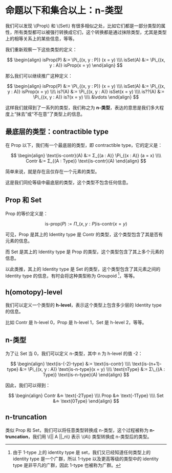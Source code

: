 # 命题以下和集合以上：n-类型

我们可以发现 \\(Prop\\) 和 \\(Set\\) 有很多相似之处，比如它们都是一部分类型的属性，所有类型都可以被强行转换成它们，这个转换都是通过抹除类型，尤其是类型上的相等关系上的某些信息，等等。

我们重新观察一下这些类型的定义：

$$
\begin{align}
isProp(P) &:= \Pi_{(x, y : P)} (x = y) \\\\
isSet(A) &:= \Pi_{(x, y : A)} isProp(x = y)
\end{align}
$$

那么我们可以继续推广这种定义：

$$
\begin{align}
isProp(P) &:= \Pi_{(x, y : P)} (x = y) \\\\
isSet(A) &:= \Pi_{(x, y : A)} isProp(x = y) \\\\
is?(A) &:= \Pi_{(x, y : A)} isSet(x = y) \\\\
is??(A) &:= \Pi_{(x, y : A)} is?(x = y) \\\\
&\vdots
\end{align}
$$

这样我们就得到了一系列的类型，我们称之为 **n-类型**，表达的意思是我们多大程度上“抹去”或“不在意”了类型上的信息。

## 最底层的类型：contractible type

在 Prop 以下，我们有一个最底层的类型，即 contractible type，它的定义是：

$$
\begin{align}
\text{is-contr}(A) &:= Σ_{(a : A)} \Pi_{(x : A)} (a = x) \\\\
Contr &:= Σ_{(A : Type)} \text{is-contr}(A)
\end{align}
$$

简单来说，就是存在且仅存在一个元素的类型。

这是我们同伦等级中最底层的类型，这个类型不包含任何信息。

## Prop 和 Set

Prop 的等价定义是：

$$
\text{is-prop}(P) := \Pi\_{(x, y : P)} \text{is-contr}(x = y)
$$

可见，Prop 是其上的 Identity type 是 Contr 的类型，这个类型包含了其是否有元素的信息。

而 Set 是其上的 Identity type 是 Prop 的类型，这个类型包含了其上多个元素的信息。

以此类推，其上的 Identity type 是 Set 的类型，这个类型包含了其元素之间的 Identity type 的信息，有时会将这种类型称为 Groupoid [^1]，等等。

## h(omotopy)-level

我们可以定义一个类型的 **h-level**，表示这个类型上包含多少层的 Identity type 的信息。

比如 Contr 是 h-level 0，Prop 是 h-level 1，Set 是 h-level 2，等等。

## n-类型

为了让 Set 当 0，我们可以定义 n-类型，其中 n 为 h-level 的值 -2：

$$
\begin{align}
\text{is-(-2)-type} &:= \text{is-contr} \\\\
\text{is-(n+1)-type} &:= \Pi_{(x, y : A)} \text{is-n-type}(x = y) \\\\
\text{nType} &:= Σ\_{(A : Type)} \text{is-n-type}(A)
\end{align}
$$

因此，我们可以得到：

$$
\begin{align}
Contr &≐ \text{-2Type} \\\\
Prop &≐ \text{-1Type} \\\\
Set &≐ \text{0Type}
\end{align}
$$

## n-truncation

类似 Prop 和 Set，我们可以将任意类型转换成 n-类型，这个过程被称为 **n-truncation**，我们用 \\(|| A ||_n\\) 表示 \\(A\\) 类型转换成 n-类型后的类型。

[^1]: 由于 1-type 上的 identity type 是 set，我们又已经知道任何类型上的 identity type 是一个广群，所以 1-type 以及更高等级的类型中的 identity type 是非平凡的广群，因此 1-type 也被称为广群。
